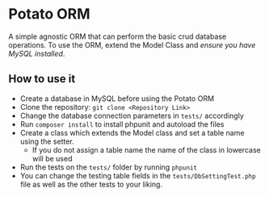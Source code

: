 # Potato ORM
A simple agnostic ORM that can perform the basic crud database operations.
To use the ORM, extend the Model Class and *ensure you have MySQL installed*.

## How to use it
* Create a database in MySQL before using the Potato ORM
* Clone the repository: `git clone <Repository Link>`
* Change the database connection parameters in `tests/` accordingly
* Run `composer install` to install phpunit and autoload the files
* Create a class which extends the Model class and set a table name using the setter.
  * If you do not assign a table name the name of the class in lowercase will be used
* Run the tests on the `tests/` folder by running `phpunit` 
* You can change the testing table fields in the `tests/DbSettingTest.php` file as well as
the other tests to your liking.



